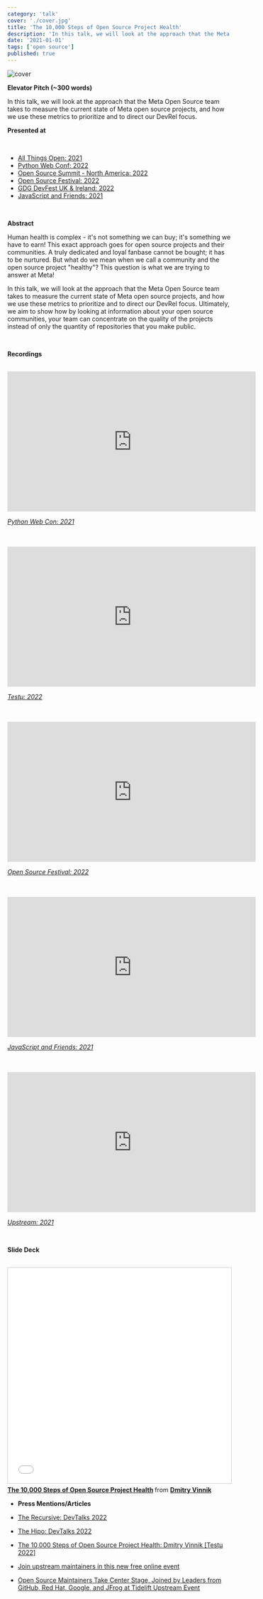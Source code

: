 ```yaml
---
category: 'talk'
cover: './cover.jpg'
title: 'The 10,000 Steps of Open Source Project Health'
description: 'In this talk, we will look at the approach that the Meta Open Source team takes to measure the current state of Meta open source projects.'
date: '2021-01-01'
tags: ['open source']
published: true
---
```

![cover](./cover.jpg)

**Elevator Pitch (~300 words)**

In this talk, we will look at the approach that the Meta Open Source team takes to measure the current state of Meta open source projects, and how we use these metrics to prioritize and to direct our DevRel focus.

**Presented at**

<br>

- [All Things Open: 2021]()
- [Python Web Conf: 2022]()
- [Open Source Summit - North America: 2022]()
- [Open Source Festival: 2022]()
- [GDG DevFest UK & Ireland: 2022]()
- [JavaScript and Friends: 2021]()

<br>

**Abstract**
 
Human health is complex - it's not something we can buy; it's something we have to earn! This exact approach goes for open source projects and their communities. A truly dedicated and loyal fanbase cannot be bought; it has to be nurtured. But what do we mean when we call a community and the open source project "healthy"? This question is what we are trying to answer at Meta!

In this talk, we will look at the approach that the Meta Open Source team takes to measure the current state of Meta open source projects, and how we use these metrics to prioritize and to direct our DevRel focus. Ultimately, we aim to show how by looking at information about your open source communities, your team can concentrate on the quality of the projects instead of only the quantity of repositories that you make public. 

<br>

**Recordings**


<br>

<iframe width="560" height="315" src="https://www.youtube.com/embed/ltIy6OwBB5o" title="YouTube video player" frameborder="0" allow="accelerometer; autoplay; clipboard-write; encrypted-media; gyroscope; picture-in-picture" allowfullscreen></iframe>

*[Python Web Con: 2021]()*

<br>

<br>

<iframe width="560" height="315" src="https://www.youtube.com/embed/-vXXQgAJnOk" title="YouTube video player" frameborder="0" allow="accelerometer; autoplay; clipboard-write; encrypted-media; gyroscope; picture-in-picture" allowfullscreen></iframe>

*[Testμ: 2022]()*

<br>

<br>

<iframe width="560" height="315" src="https://www.youtube.com/embed/m8Ufvyo1tJM" title="YouTube video player" frameborder="0" allow="accelerometer; autoplay; clipboard-write; encrypted-media; gyroscope; picture-in-picture" allowfullscreen></iframe>

*[Open Source Festival: 2022]()*

<br>

<br>

<iframe width="560" height="315" src="https://www.youtube.com/embed/4phw1GjfCjQ?start=13980" title="YouTube video player" frameborder="0" allow="accelerometer; autoplay; clipboard-write; encrypted-media; gyroscope; picture-in-picture" allowfullscreen></iframe>

*[JavaScript and Friends: 2021]()*

<br>

<br>

<iframe width="560" height="315" src="https://www.youtube.com/embed/5KixD9LVymo" title="YouTube video player" frameborder="0" allow="accelerometer; autoplay; clipboard-write; encrypted-media; gyroscope; picture-in-picture" allowfullscreen></iframe>

*[Upstream: 2021]()*

<br>

**Slide Deck**

<br>

<iframe src="//www.slideshare.net/slideshow/embed_code/key/GdE1W893H1vUMP" width="595" height="485" frameborder="0" marginwidth="0" marginheight="0" scrolling="no" style="border:1px solid #CCC; border-width:1px; margin-bottom:5px; max-width: 100%;" allowfullscreen> </iframe> <div style="margin-bottom:5px"> <strong> <a href="//www.slideshare.net/DmitryVinnik1/the-10000-steps-of-open-source-project-health" title="The 10,000 Steps of Open Source Project Health" target="_blank">The 10,000 Steps of Open Source Project Health</a> </strong> from <strong><a href="//www.slideshare.net/DmitryVinnik1" target="_blank">Dmitry Vinnik</a></strong> </div>

- **Press Mentions/Articles**

- [The Recursive: DevTalks 2022](https://therecursive.com/devtalks-2022-the-largest-it-conference-in-romania-to-focus-on-ai/)

- [The Hipo: DevTalks 2022](https://www.hipo.ro/locuri-de-munca/vizualizareArticol/3351/DevTalks-revine-%C3%AEn-perioada-8-10-iunie%3A-Acum-te-po%C8%9Bi-pre%C3%AEnregistra-gratuit-pentru-a-avea-acces-la-conferin%C8%9Bele-online)

- [The 10,000 Steps of Open Source Project Health: Dmitry Vinnik [Testμ 2022]](https://www.lambdatest.com/blog/steps-of-open-source-project-health/)

- [Join upstream maintainers in this new free online event](https://opensource.com/article/21/5/upstream-2021)

- [Open Source Maintainers Take Center Stage, Joined by Leaders from GitHub, Red Hat, Google, and JFrog at Tidelift Upstream Event](https://www.prnewswire.com/news-releases/open-source-maintainers-take-center-stage-joined-by-leaders-from-github-red-hat-google-and-jfrog-at-tidelift-upstream-event-301293468.html)
